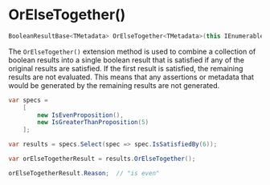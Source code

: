 # OrElseTogether()

```csharp
BooleanResultBase<TMetadata> OrElseTogether<TMetadata>(this IEnumerable<BooleanResultBase<TMetadata>> results)
```

The `OrElseTogether()` extension method is used to combine a collection of boolean results into a single boolean result
that is satisfied if any of the original results are satisfied.  If the first result is satisfied, the
remaining results are not evaluated.  This means that any assertions or metadata that would be generated by the
remaining results are not generated.

```csharp
var specs = 
    [
        new IsEvenProposition(),
        new IsGreaterThanProposition(5)
    ];

var results = specs.Select(spec => spec.IsSatisfiedBy(6));

var orElseTogetherResult = results.OrElseTogether();

orElseTogetherResult.Reason;  // "is even"
```